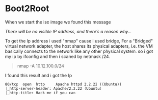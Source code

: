 # Boot2Root

When we start the iso image we found this message

_There will be no visible IP address, and there’s a reason why..._

To get the Ip address i used "nmap" cause i used bridge, For a "Bridged" virtual network adapter, the host shares its physical adapters, i.e. the VM basically connects to the network like any other physical system. so i got my ip by ifconfig and then i scaned by netmask /24.

> nmap -A 10.12.100.0/24

I found this result and i got the Ip

```
80/tcp  open  http     Apache httpd 2.2.22 ((Ubuntu))
|_http-server-header: Apache/2.2.22 (Ubuntu)
|_http-title: Hack me if you can
```
